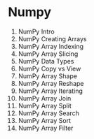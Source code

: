# Numpy

1) NumPy Intro <br>
2) NumPy Creating Arrays <br>
3) NumPy Array Indexing <br>
4) NumPy Array Slicing <br>
5) NumPy Data Types<br>
6) NumPy Copy vs View<br>
7) NumPy Array Shape<br>
8) NumPy Array Reshape<br>
9) NumPy Array Iterating<br>
10) NumPy Array Join<br>
11) NumPy Array Split<br>
12) NumPy Array Search<br>
13) NumPy Array Sort<br>
14) NumPy Array Filter<br>

